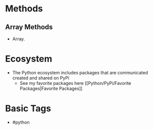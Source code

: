 # Methods

## Array Methods
- Array.
# Ecosystem
- The Python ecosystem includes packages that are communicated created and shared on PyPi 
	- See my favorite packages here [[Python/PyPi/Favorite Packages|Favorite Packages]]
# Basic Tags
- #python 